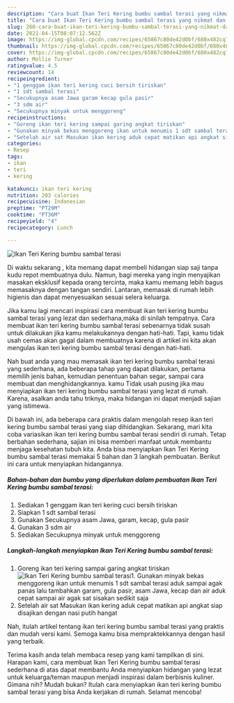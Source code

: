 ```yaml
---
description: "Cara buat Ikan Teri Kering bumbu sambal terasi yang nikmat dan Mudah Dibuat"
title: "Cara buat Ikan Teri Kering bumbu sambal terasi yang nikmat dan Mudah Dibuat"
slug: 260-cara-buat-ikan-teri-kering-bumbu-sambal-terasi-yang-nikmat-dan-mudah-dibuat
date: 2021-04-15T08:07:12.562Z
image: https://img-global.cpcdn.com/recipes/65867c80de42d0bf/680x482cq70/ikan-teri-kering-bumbu-sambal-terasi-foto-resep-utama.jpg
thumbnail: https://img-global.cpcdn.com/recipes/65867c80de42d0bf/680x482cq70/ikan-teri-kering-bumbu-sambal-terasi-foto-resep-utama.jpg
cover: https://img-global.cpcdn.com/recipes/65867c80de42d0bf/680x482cq70/ikan-teri-kering-bumbu-sambal-terasi-foto-resep-utama.jpg
author: Mollie Turner
ratingvalue: 4.5
reviewcount: 14
recipeingredient:
- "1 genggam ikan teri kering cuci bersih tiriskan"
- "1 sdt sambal terasi"
- "Secukupnya asam Jawa garam kecap gula pasir"
- "3 sdm air"
- "Secukupnya minyak untuk menggoreng"
recipeinstructions:
- "Goreng ikan teri kering sampai garing angkat tiriskan"
- "Gunakan minyak bekas menggoreng ikan untuk menumis 1 sdt sambal terasi aduk sampai agak panas lalu tambahkan garam, gula pasir, asam Jawa, kecap dan air aduk cepat sampai air agak sat sisakan sedikit saja"
- "Setelah air sat Masukan ikan kering aduk cepat matikan api angkat siap disajikan dengan nasi putih hangat"
categories:
- Resep
tags:
- ikan
- teri
- kering

katakunci: ikan teri kering 
nutrition: 203 calories
recipecuisine: Indonesian
preptime: "PT29M"
cooktime: "PT36M"
recipeyield: "4"
recipecategory: Lunch

---
```



![Ikan Teri Kering bumbu sambal terasi](https://img-global.cpcdn.com/recipes/65867c80de42d0bf/680x482cq70/ikan-teri-kering-bumbu-sambal-terasi-foto-resep-utama.jpg)

Di waktu  sekarang , kita memang dapat membeli hidangan siap saji tanpa kudu repot membuatnya dulu. Namun, bagi mereka yang ingin menyajikan masakan eksklusif kepada orang tercinta, maka kamu memang lebih bagus memasaknya dengan tangan sendiri. Lantaran, memasak di rumah lebih higienis dan dapat menyesuaikan sesuai selera keluarga.

Jika kamu lagi mencari inspirasi cara membuat ikan teri kering bumbu sambal terasi yang lezat dan sederhana,maka di sinilah tempatnya. Cara membuat ikan teri kering bumbu sambal terasi  sebenarnya tidak susah untuk dilakukan jika kamu melakukannya dengan hati-hati. Tapi, kamu tidak usah cemas akan gagal dalam membuatnya 
karena di artikel ini kita akan mengulas ikan teri kering bumbu sambal terasi dengan hati-hati.  



Nah buat anda yang mau memasak ikan teri kering bumbu sambal terasi yang sederhana, ada beberapa tahap yang dapat dilakukan, pertama memilih jenis bahan, kemudian penentuan bahan segar, sampai cara membuat dan menghidangkannya. kamu Tidak usah pusing jika mau menyiapkan ikan teri kering bumbu sambal terasi yang lezat di rumah. Karena, asalkan anda  tahu triknya, maka hidangan ini dapat menjadi sajian yang istimewa.

Di bawah ini, ada beberapa cara praktis  dalam mengolah resep ikan teri kering bumbu sambal terasi yang siap dihidangkan. Sekarang, mari kita coba variasikan ikan teri kering bumbu sambal terasi sendiri di rumah. Tetap berbahan sederhana, sajian ini bisa memberi manfaat untuk membantu menjaga kesehatan tubuh kita. Anda bisa menyiapkan Ikan Teri Kering bumbu sambal terasi memakai 5 bahan dan 3 langkah pembuatan. Berikut ini cara untuk menyiapkan hidangannya.

<!--inarticleads1-->

##### Bahan-bahan dan bumbu yang diperlukan dalam pembuatan Ikan Teri Kering bumbu sambal terasi:

1. Sediakan 1 genggam ikan teri kering cuci bersih tiriskan
1. Siapkan 1 sdt sambal terasi
1. Gunakan Secukupnya asam Jawa, garam, kecap, gula pasir
1. Gunakan 3 sdm air
1. Sediakan Secukupnya minyak untuk menggoreng




<!--inarticleads2-->

##### Langkah-langkah menyiapkan Ikan Teri Kering bumbu sambal terasi:

1. Goreng ikan teri kering sampai garing angkat tiriskan
<img src="https://img-global.cpcdn.com/steps/4b9f336c9ec105e9/160x128cq70/ikan-teri-kering-bumbu-sambal-terasi-langkah-memasak-1-foto.jpg" alt="Ikan Teri Kering bumbu sambal terasi">1. Gunakan minyak bekas menggoreng ikan untuk menumis 1 sdt sambal terasi aduk sampai agak panas lalu tambahkan garam, gula pasir, asam Jawa, kecap dan air aduk cepat sampai air agak sat sisakan sedikit saja
1. Setelah air sat Masukan ikan kering aduk cepat matikan api angkat siap disajikan dengan nasi putih hangat




Nah, itulah artikel tentang  ikan teri kering bumbu sambal terasi  yang praktis dan mudah versi kami. Semoga kamu bisa mempraktekkannya dengan hasil yang terbaik. 

Terima kasih anda telah membaca resep yang kami tampilkan di sini. Harapan kami, cara membuat  Ikan Teri Kering bumbu sambal terasi sederhana di atas dapat membantu Anda menyiapkan hidangan yang lezat untuk keluarga/teman maupun menjadi inspirasi dalam berbisnis kuliner. Gimana nih? Mudah bukan? Itulah cara menyiapkan ikan teri kering bumbu sambal terasi yang bisa Anda kerjakan di rumah. Selamat mencoba!

